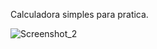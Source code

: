 Calculadora simples para pratica.

![Screenshot_2](https://user-images.githubusercontent.com/74440517/160023988-c33978b8-8d26-4eb7-83b9-b2a6762d53d5.png)


